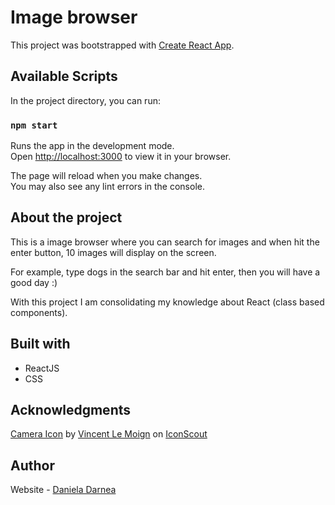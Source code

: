 # Image browser

This project was bootstrapped with [Create React App](https://github.com/facebook/create-react-app).

## Available Scripts

In the project directory, you can run:

### `npm start`

Runs the app in the development mode.\
Open [http://localhost:3000](http://localhost:3000) to view it in your browser.

The page will reload when you make changes.\
You may also see any lint errors in the console.

## About the project

This is a image browser where you can search for images and when hit the enter button, 10 images will display on the screen.

For example, type dogs in the search bar and hit enter, then you will have a good day :)

With this project I am consolidating my knowledge about React (class based components).

## Built with

- ReactJS
- CSS

## Acknowledgments

<a href="https://iconscout.com/icons/camera" target="_blank">Camera Icon</a> by <a href="https://iconscout.com/contributors/vincent-le-moign">Vincent Le Moign</a> on <a href="https://iconscout.com">IconScout</a>

## Author

Website - [Daniela Darnea](https://mdanieladla.github.io/portfolio/)
